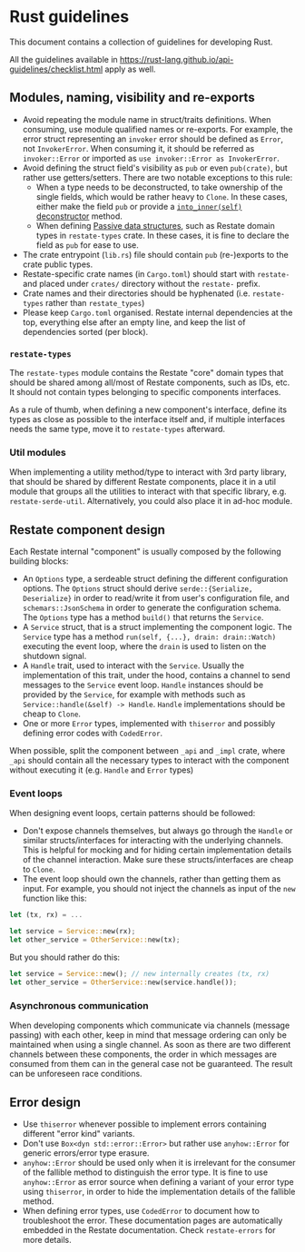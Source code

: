 # Rust guidelines

This document contains a collection of guidelines for developing Rust.

All the guidelines available in https://rust-lang.github.io/api-guidelines/checklist.html apply as well.

## Modules, naming, visibility and re-exports

* Avoid repeating the module name in struct/traits definitions. When consuming, use module qualified names or re-exports. 
  For example, the error struct representing an `invoker` error should be defined as `Error`, not `InvokerError`. 
  When consuming it, it should be referred as `invoker::Error` or imported as `use invoker::Error as InvokerError`.
* Avoid defining the struct field's visibility as `pub` or even `pub(crate)`, but rather use getters/setters. There are two notable exceptions to this rule:
  * When a type needs to be deconstructed, to take ownership of the single fields, which would be rather heavy to `Clone`. In these cases, either make the field `pub` or provide a [`into_inner(self)` deconstructor](https://users.rust-lang.org/t/explanation-of-into-inner/13872) method. 
  * When defining [Passive data structures](https://en.wikipedia.org/wiki/Passive_data_structure), such as Restate domain types in `restate-types` crate. In these cases, it is fine to declare the field as `pub` for ease to use.
* The crate entrypoint (`lib.rs`) file should contain `pub` (re-)exports to the crate public types.
* Restate-specific crate names (in `Cargo.toml`) should start with `restate-` and placed under `crates/` directory without the `restate-` prefix.
* Crate names and their directories should be hyphenated (i.e. `restate-types` rather than `restate_types`)
* Please keep `Cargo.toml` organised. Restate internal dependencies at the top, everything else after an empty line, and keep the list of dependencies sorted (per block).

### `restate-types`

The `restate-types` module contains the Restate "core" domain types that should be shared among all/most of Restate components,
such as IDs, etc. It should not contain types belonging to specific components interfaces.

As a rule of thumb, when defining a new component's interface, define its types as close as possible to the interface itself and,
if multiple interfaces needs the same type, move it to `restate-types` afterward.

### Util modules

When implementing a utility method/type to interact with 3rd party library, that should be shared by different Restate components, 
place it in a util module that groups all the utilities to interact with that specific library, e.g. `restate-serde-util`. 
Alternatively, you could also place it in ad-hoc module.

## Restate component design

Each Restate internal "component" is usually composed by the following building blocks:

* An `Options` type, a serdeable struct defining the different configuration options. 
  The `Options` struct should derive `serde::{Serialize, Deserialize}` in order to read/write it from user's configuration file, 
  and `schemars::JsonSchema` in order to generate the configuration schema. The `Options` type has a method `build()` that returns the `Service`.
* A `Service` struct, that is a struct implementing the component logic. 
  The `Service` type has a method `run(self, {...}, drain: drain::Watch)` executing the event loop, where the `drain` is used to listen on the shutdown signal.
* A `Handle` trait, used to interact with the `Service`. 
  Usually the implementation of this trait, under the hood, contains a channel to send messages to the `Service` event loop. 
  `Handle` instances should be provided by the `Service`, for example with methods such as `Service::handle(&self) -> Handle`. 
  `Handle` implementations should be cheap to `Clone`.
* One or more `Error` types, implemented with `thiserror` and possibly defining error codes with `CodedError`.

When possible, split the component between `_api` and `_impl` crate, where `_api` should contain all the necessary types to interact with the component without executing it (e.g. `Handle` and `Error` types)

### Event loops

When designing event loops, certain patterns should be followed:

* Don't expose channels themselves, but always go through the `Handle` or similar structs/interfaces for interacting with the underlying channels. This is helpful for mocking and for hiding certain implementation details of the channel interaction. Make sure these structs/interfaces are cheap to `Clone`.
* The event loop should own the channels, rather than getting them as input. For example, you should not inject the channels as input of the `new` function like this:

```rust
let (tx, rx) = ...

let service = Service::new(rx);
let other_service = OtherService::new(tx);
```

But you should rather do this:

```rust
let service = Service::new(); // new internally creates (tx, rx)
let other_service = OtherService::new(service.handle());
```

### Asynchronous communication

When developing components which communicate via channels (message passing) with each other, keep in mind that message ordering can only be maintained when using a single channel.
As soon as there are two different channels between these components, the order in which messages are consumed from them can in the general case not be guaranteed.
The result can be unforeseen race conditions.

## Error design

* Use `thiserror` whenever possible to implement errors containing different "error kind" variants.
* Don't use `Box<dyn std::error::Error>` but rather use `anyhow::Error` for generic errors/error type erasure.
* `anyhow::Error` should be used only when it is irrelevant for the consumer of the fallible method to distinguish the error type. 
  It is fine to use `anyhow::Error` as error source when defining a variant of your error type using `thiserror`, in order to hide the implementation details of the fallible method.   
* When defining error types, use `CodedError` to document how to troubleshoot the error. These documentation pages are automatically embedded in the Restate documentation. Check `restate-errors` for more details.
